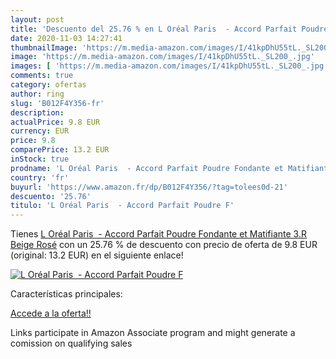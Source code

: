 ```yaml
---
layout: post
title: 'Descuento del 25.76 % en L Oréal Paris  - Accord Parfait Poudre F'
date: 2020-11-03 14:27:41
thumbnailImage: 'https://m.media-amazon.com/images/I/41kpDhU55tL._SL200_.jpg'
image: 'https://m.media-amazon.com/images/I/41kpDhU55tL._SL200_.jpg'
images: [ 'https://m.media-amazon.com/images/I/41kpDhU55tL._SL200_.jpg' ]
comments: true
category: ofertas
author: ring
slug: 'B012F4Y356-fr'
description:
actualPrice: 9.8 EUR
currency: EUR
price: 9.8
comparePrice: 13.2 EUR
inStock: true
prodname: 'L Oréal Paris  - Accord Parfait Poudre Fondante et Matifiante 3.R Beige Rosé'
country: 'fr'
buyurl: 'https://www.amazon.fr/dp/B012F4Y356/?tag=tolees0d-21'
descuento: '25.76'
titulo: 'L Oréal Paris  - Accord Parfait Poudre F'
---
```


Tienes [L Oréal Paris  - Accord Parfait Poudre Fondante et Matifiante 3.R Beige Rosé](https://www.amazon.fr/dp/B012F4Y356/?tag=tolees0d-21) con un 25.76 % de descuento con precio de oferta de 9.8 EUR (original: 13.2 EUR) en el siguiente enlace!

[![L Oréal Paris  - Accord Parfait Poudre F](https://m.media-amazon.com/images/I/41kpDhU55tL._SL200_.jpg)](https://www.amazon.fr/dp/B012F4Y356/?tag=tolees0d-21)

Características principales:


[Accede a la oferta!!](https://www.amazon.fr/dp/B012F4Y356/?tag=tolees0d-21)

Links participate in Amazon Associate program and might generate a comission on qualifying sales


